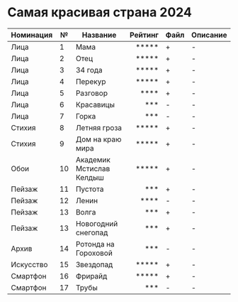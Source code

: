 # Самая красивая страна 2024

| Номинация | №  | Название                 | Рейтинг | Файл | Описание |
|-----------|----|--------------------------|--------:|------|----------|
| Лица      | 1  | Мама                     | *****   | +    | -        |
| Лица      | 2  | Отец                     | *****   | +    | -        |
| Лица      | 3  | 34 года                  | *****   | +    | -        |
| Лица      | 4  | Перекур                  | *****   | +    | -        |
| Лица      | 5  | Разговор                 | ****    | +    | -        |
| Лица      | 6  | Красавицы                | ***     | -    | -        |
| Лица      | 7  | Горка                    | ***     | -    | -        |
| Стихия    | 8  | Летняя гроза             | *****   | +    | -        |
| Стихия    | 9  | Дом на краю мира         | *****   | +    | -        |
| Обои      | 10 | Академик Мстислав Келдыш | *****   | +    | -        |
| Пейзаж    | 11 | Пустота                  | ***     | +    | -        |
| Пейзаж    | 12 | Ленин                    | ****    | -    | -        |
| Пейзаж    | 13 | Волга                    | ***     | +    | -        |
| Пейзаж    | 13 | Новогодний снегопад      | ***     | +    | -        |
| Архив     | 14 | Ротонда на Гороховой     | ***     | -    | -        |
| Искусство | 15 | Звездопад                | *****   | +    | -        |
| Смартфон  | 16 | Фрирайд                  | *****   | +    | -        |
| Смартфон  | 17 | Трубы                    | ***     | -    | -        |

<!-- ### Россия в лицах

1. Мама
1. Отец
1. 34 года вместе
1. Перекур
1. Разговор
1. Красавицы
1. Горка

### Магия стихии

1. Летняя гроза
1. Дом на краю мира

### Самые красивые обои для рабочего стола

1. Академик Мстислав Келдыш

### Пейзаж

1. Пустота
1. Волга

### Живой архив

1. Ротонда на Гороховой

### Исскуство дикой природы (арт-фото)

1. Звездопад
1. Ленин

### Снято на смартфон

1. Фрирайд
1. Трубы -->